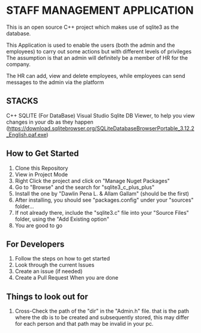 # STAFF MANAGEMENT APPLICATION
This is an open source C++ project which makes use of sqlite3 as the database. 

This Application is used to enable the users (both the admin and the employees) to carry out some actions but with different levels of privileges
The assumption is that an admin will definitely be a member of HR for the company.

The HR can add, view and delete employees, while employees can send messages to the admin via the platform



## STACKS
C++
SQLITE (For DataBase)
Visual Studio
Sqlite DB Viewer, to help you view changes in your db as they happen (https://download.sqlitebrowser.org/SQLiteDatabaseBrowserPortable_3.12.2_English.paf.exe)

## How to Get Started
1. Clone this Repository
2. View in Project Mode
3. Right Click the project and click on "Manage Nuget Packages"
4. Go to "Browse" and the search for "sqlite3_c_plus_plus"
5. Install the one by "Dawlin Pena L. & Allam Gallam" (should be the first)
6. After installing, you should see "packages.config" under your "sources" folder... 
7. If not already there, include the "sqlite3.c" file into your "Source Files" folder, using the "Add Existing option"
8. You are good to go

## For Developers
1. Follow the steps on how to get started
2. Look through the current Issues
3. Create an issue (if needed)
4. Create a Pull Request When you are done

## Things to look out for
1. Cross-Check the path of the "dir" in the "Admin.h" file. that is the path where the db is to be created and subsequently stored, this may differ for each person and that path may be invalid in your pc.